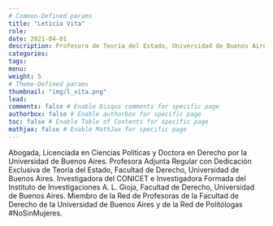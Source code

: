 ```yaml
---
# Common-Defined params
title: "Leticia Vita"
role: 
date: 2021-04-01
description: Profesora de Teoría del Estado, Universidad de Buenos Aires. Investigadora del CONICET. 
categories:
tags:
menu: 
weight: 5
# Theme-Defined params
thumbnail: "img/l_vita.png"
lead: 
comments: false # Enable Disqus comments for specific page
authorbox: false # Enable authorbox for specific page
toc: false # Enable Table of Contents for specific page
mathjax: false # Enable MathJax for specific page
---
```


Abogada, Licenciada en Ciencias Políticas y Doctora en Derecho por la Universidad de Buenos Aires. Profesora Adjunta Regular con Dedicación Exclusiva de Teoría del Estado, Facultad de Derecho, Universidad de Buenos Aires. Investigadora del CONICET e Investigadora Formada del Instituto de Investigaciones A. L. Gioja, Facultad de Derecho, Universidad de Buenos Aires. Miembro de la Red de Profesoras de la Facultad de Derecho de la Universidad de Buenos Aires y de la Red de Politólogas #NoSinMujeres.  
